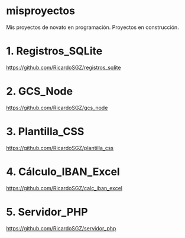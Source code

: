 # misproyectos
Mis proyectos de novato en programación.
Proyectos en construcción.

# 1. Registros_SQLite
https://github.com/RicardoSGZ/registros_sqlite

# 2. GCS_Node
https://github.com/RicardoSGZ/gcs_node

# 3. Plantilla_CSS
https://github.com/RicardoSGZ/plantilla_css

# 4. Cálculo_IBAN_Excel
https://github.com/RicardoSGZ/calc_iban_excel

# 5. Servidor_PHP
https://github.com/RicardoSGZ/servidor_php
